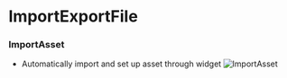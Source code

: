 # ImportExportFile

### ImportAsset
- Automatically import and set up asset through widget
![ImportAsset](https://github.com/TimChen1383/ImportExportFile/assets/37008451/34906bb9-c682-49fb-8505-1fffcd9141bb)
